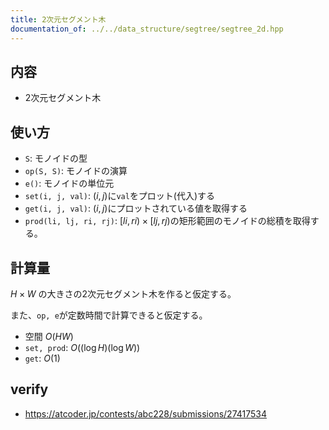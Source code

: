 ```yaml
---
title: 2次元セグメント木
documentation_of: ../../data_structure/segtree/segtree_2d.hpp
---
```


## 内容
- 2次元セグメント木

## 使い方
- `S`: モノイドの型
- `op(S, S)`: モノイドの演算
- `e()`: モノイドの単位元
- `set(i, j, val)`: $(i, j)$に`val`をプロット(代入)する
- `get(i, j, val)`: $(i, j)$にプロットされている値を取得する
- `prod(li, lj, ri, rj)`: $[li, ri) × [lj, rj)$の矩形範囲のモノイドの総積を取得する。

## 計算量
$H × W$ の大きさの2次元セグメント木を作ると仮定する。

また、`op, e`が定数時間で計算できると仮定する。

- 空間 $O(HW)$
- `set, prod`: $O((\log{H})(\log{W}))$
- `get`: $O(1)$

## verify
- https://atcoder.jp/contests/abc228/submissions/27417534